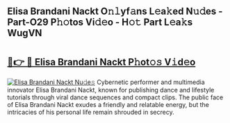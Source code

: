 ## Elisa Brandani Nackt O𝚗𝚕yf𝚊ns L𝚎a𝚔ed N𝚞𝚍es - Part-O29 P𝚑𝚘tos Vi𝚍𝚎o - H𝚘𝚝 Part L𝚎a𝚔s WugVN

# <h2><a href="http://kf4eyap.oniu.top/?m=Elisa+Brandani+Nackt">🔗👉 🔴 Elisa Brandani Nackt P𝚑ot𝚘𝚜 V𝚒d𝚎o</a></h2>

[![Elisa Brandani Nackt Nu𝚍e𝚜](https://i.imgur.com/0qMVB7G.gif)](http://kf4eyap.oniu.top/?m=Elisa+Brandani+Nackt)
Cybernetic performer and multimedia innovator Elisa Brandani Nackt, known for publishing dance and lifestyle tutorials through viral dance sequences and compact clips. The public face of Elisa Brandani Nackt exudes a friendly and relatable energy, but the intricacies of his personal life remain shrouded in secrecy.  
